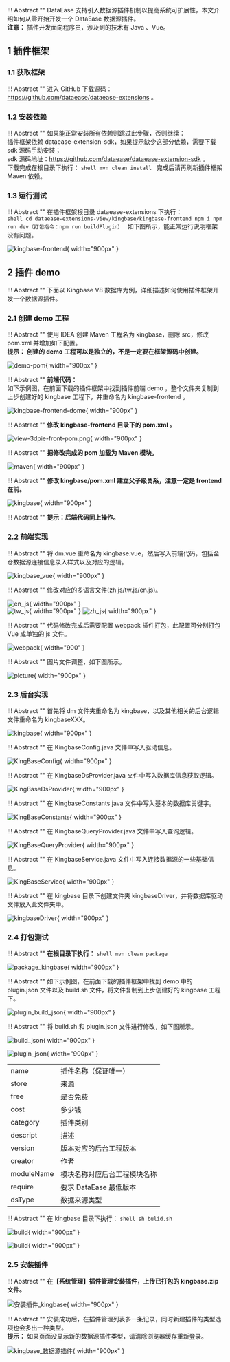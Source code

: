 !!! Abstract ""
    DataEase 支持引入数据源插件机制以提高系统可扩展性，本文介绍如何从零开始开发一个 DataEase 数据源插件。  
    **注意：** 插件开发面向程序员，涉及到的技术有 Java 、Vue。

## 1 插件框架

### 1.1 获取框架

!!! Abstract ""
    进入 GitHub 下载源码：https://github.com/dataease/dataease-extensions 。

### 1.2 安装依赖

!!! Abstract ""
    如果能正常安装所有依赖则跳过此步骤，否则继续：  
    插件框架依赖 dataease-extension-sdk，如果提示缺少这部分依赖，需要下载 sdk 源码手动安装；  
    sdk 源码地址：https://github.com/dataease/dataease-extension-sdk 。  
    下载完成在根目录下执行：
    ```shell
    mvn clean install
    ```
    完成后请再刷新插件框架 Maven 依赖。


### 1.3 运行测试

!!! Abstract ""
    在插件框架根目录 dataease-extensions 下执行：  
    ```shell
    cd dataease-extensions-view/kingbase/kingbase-frontend
    npm i
    npm run dev（打包指令：npm run buildPlugin）
    ```
    如下图所示，能正常运行说明框架没有问题。

![kingbase-frontend](../img/dev_manual/kingbase-frontend.png){ width="900px" }

## 2 插件 demo

!!! Abstract ""
    下面以 Kingbase V8 数据库为例，详细描述如何使用插件框架开发一个数据源插件。

### 2.1 创建 demo 工程

!!! Abstract ""
    使用 IDEA 创建 Maven 工程名为 kingbase，删除 src，修改 pom.xml 并增加如下配置。  
    **提示： 创建的 demo 工程可以是独立的，不是一定要在框架源码中创建。**

![demo-pom](../img/dev_manual/demo-pom_kingbase.png){ width="900px" }

!!! Abstract ""
    **前端代码：**  
    如下示例图，在前面下载的插件框架中找到插件前端 demo ，整个文件夹复制到上步创建好的 kingbase 工程下，并重命名为 kingbase-frontend 。

![kingbase-frontend-dome](../img/dev_manual/kingbase-frontend-dome.png){ width="900px" }

!!! Abstract ""
    **修改 kingbase-frontend 目录下的 pom.xml 。**

![view-3dpie-front-pom.png](../img/dev_manual/kingbase-frontend-pom.png){ width="900px" }

!!! Abstract ""
    **把修改完成的 pom 加载为 Maven 模块。**

![maven](../img/dev_manual/maven_kingbase.png){ width="900px" }

!!! Abstract ""
    **修改 kingbase/pom.xml 建立父子级关系，注意一定是 frontend 在前。**

![kingbase](../img/dev_manual/kingbase-pom2.png){ width="900px" }

!!! Abstract ""
    **提示：后端代码同上操作。**

### 2.2 前端实现

!!! Abstract ""
    将 dm.vue 重命名为 kingbase.vue，然后写入前端代码，包括金仓数据源连接信息录入样式以及对应的逻辑。

![kingbase_vue](../img/dev_manual/kingbase_vue.png){ width="900px" }

!!! Abstract ""
    修改对应的多语言文件(zh.js/tw.js/en.js)。

![en_js](../img/dev_manual/en_js.png){ width="900px" }  
![tw_js](../img/dev_manual/tw_js.png){ width="900px" }
![zh_js](../img/dev_manual/zh_js.png){ width="900px" }

!!! Abstract ""
    代码修改完成后需要配置 webpack 插件打包，此配置可分别打包 Vue 成单独的 js 文件。

![webpack](../img/dev_manual/webpack.png){ width="900" }

!!! Abstract ""
    图片文件调整，如下图所示。

![picture](../img/dev_manual/picture.png){ width="900px" }

### 2.3 后台实现

!!! Abstract ""
    首先将 dm 文件夹重命名为 kingbase，以及其他相关的后台逻辑文件重命名为 kingbaseXXX。

![kingbase](../img/dev_manual/kingbase.png){ width="900px" }

!!! Abstract ""
    在 KingbaseConfig.java 文件中写入驱动信息。

![KingBaseConfig](../img/dev_manual/KingBaseConfig.png){ width="900px" }

!!! Abstract ""
    在 KingbaseDsProvider.java 文件中写入数据库信息获取逻辑。

![KingBaseDsProvider](../img/dev_manual/KingBaseDsProvider.png){ width="900px" }

!!! Abstract ""
    在 KingbaseConstants.java 文件中写入基本的数据库关键字。

![KingBaseConstants](../img/dev_manual/KingBaseConstants.png){ width="900px" }

!!! Abstract ""
    在 KingbaseQueryProvider.java 文件中写入查询逻辑。

![KingBaseQueryProvider](../img/dev_manual/KingBaseQueryProvider.png){ width="900px" }

!!! Abstract ""
    在 KingbaseService.java 文件中写入连接数据源的一些基础信息。

![KingBaseService](../img/dev_manual/KingBaseService.png){ width="900px" }

!!! Abstract ""
    在 kingbase 目录下创建文件夹 kingbaseDriver，并将数据库驱动文件放入此文件夹中。

![kingbaseDriver](../img/dev_manual/kingbaseDriver.png){ width="900px" }

### 2.4 打包测试

!!! Abstract ""
    **在根目录下执行：**
    ```shell
    mvn clean package
    ```

![package_kingbase](../img/dev_manual/package_kingbase.png){ width="900px" }

!!! Abstract ""
    如下示例图，在前面下载的插件框架中找到 demo 中的 plugin.json 文件以及 build.sh 文件，将文件复制到上步创建好的 kingbase 工程下。

![plugin_build_json](../img/dev_manual/plugin_build_json.png){ width="900px" }

!!! Abstract ""
    将 build.sh 和 plugin.json 文件进行修改，如下图所示。

![build_json](../img/dev_manual/build_json.png){ width="900px" }

![plugin_json](../img/dev_manual/plugin_json.png){ width="900px" }


<table>
    <tr>
        <td>
            name
        <td>
            插件名称（保证唯一）
    </tr>
    <tr>
        <td>
            store
        <td>
            来源
    </tr>
    <tr>
        <td>
            free
        <td>
            是否免费
    </tr>
    <tr>
        <td>
            cost
        <td>
            多少钱
    </tr>
    <tr>
        <td>
            category
        <td>
            插件类别
    </tr>
    <tr>
        <td>
            descript
        <td>
            描述
    </tr>
    <tr>
        <td>
            version
        <td>
            版本对应的后台工程版本
    </tr>
    <tr>
        <td>
            creator
        <td>
            作者
    </tr>
    <tr>
        <td>
            moduleName
        <td>
            模块名称对应后台工程模块名称
    </tr>
    <tr>
        <td>
            require
        <td>
            要求 DataEase 最低版本
    </tr>
    <tr>
        <td>
            dsType
        <td>
            数据来源类型
    </tr>
</table>

!!! Abstract ""
    在 kingbase 目录下执行：
    ```shell
    sh bulid.sh
    ```

![build](../img/dev_manual/build1.png){ width="900px" }

![build](../img/dev_manual/build2.png){ width="900px" }


### 2.5 安装插件

!!! Abstract ""
    **在【系统管理】插件管理安装插件，上传已打包的 kingbase.zip 文件。**

![安装插件_kingbase](../img/dev_manual/安装插件_kingbase.png){ width="900px" }

!!! Abstract ""
    安装成功后，在插件管理列表多一条记录，同时新建插件的类型选项也会多出一种类型。  
    **提示：** 如果页面没显示新的数据源插件类型，请清除浏览器缓存重新登录。

![kingbase_数据源插件](../img/dev_manual/kingbase_数据源插件.png){ width="900px" }


